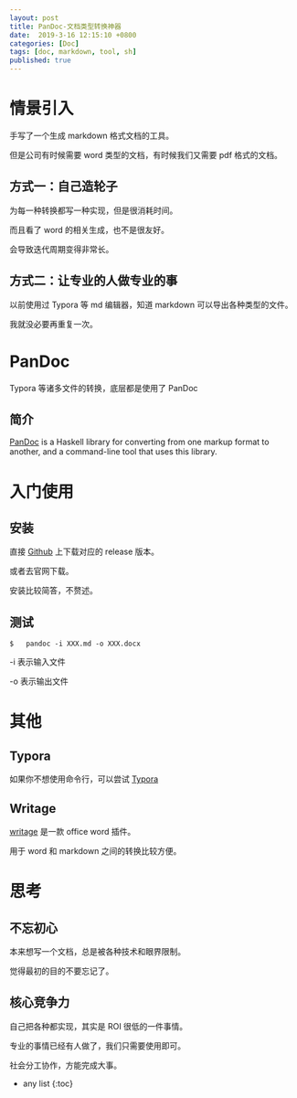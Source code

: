 ```yaml
---
layout: post
title: PanDoc-文档类型转换神器
date:  2019-3-16 12:15:10 +0800
categories: [Doc]
tags: [doc, markdown, tool, sh]
published: true
---
```


# 情景引入

手写了一个生成 markdown 格式文档的工具。

但是公司有时候需要 word 类型的文档，有时候我们又需要 pdf 格式的文档。

## 方式一：自己造轮子

为每一种转换都写一种实现，但是很消耗时间。

而且看了 word 的相关生成，也不是很友好。

会导致迭代周期变得非常长。

## 方式二：让专业的人做专业的事

以前使用过 Typora 等 md 编辑器，知道 markdown 可以导出各种类型的文件。

我就没必要再重复一次。

# PanDoc

Typora 等诸多文件的转换，底层都是使用了 PanDoc

## 简介

[PanDoc](https://github.com/jgm/pandoc) is a Haskell library for converting from one markup format to another, and a command-line tool that uses this library.

# 入门使用

## 安装

直接 [Github](https://github.com/jgm/pandoc/releases) 上下载对应的 release 版本。

或者去官网下载。

安装比较简答，不赘述。

## 测试

```
$   pandoc -i XXX.md -o XXX.docx
```

-i 表示输入文件

-o 表示输出文件

# 其他

## Typora

如果你不想使用命令行，可以尝试 [Typora](https://www.typora.io/)

## Writage

[writage](http://www.writage.com/) 是一款 office word 插件。

用于 word 和 markdown 之间的转换比较方便。

# 思考

## 不忘初心

本来想写一个文档，总是被各种技术和眼界限制。

觉得最初的目的不要忘记了。

## 核心竞争力

自己把各种都实现，其实是 ROI 很低的一件事情。

专业的事情已经有人做了，我们只需要使用即可。

社会分工协作，方能完成大事。

* any list
{:toc}